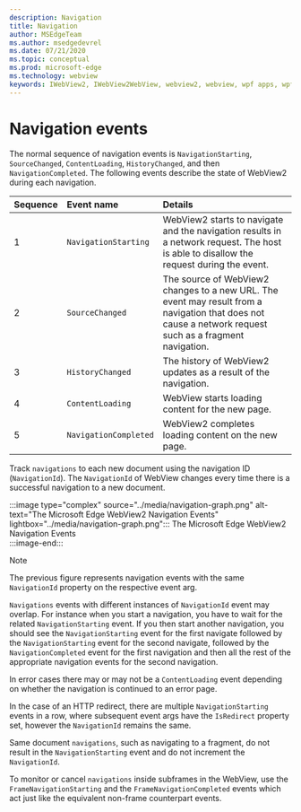 ```yaml
---
description: Navigation
title: Navigation
author: MSEdgeTeam
ms.author: msedgedevrel
ms.date: 07/21/2020
ms.topic: conceptual
ms.prod: microsoft-edge
ms.technology: webview
keywords: IWebView2, IWebView2WebView, webview2, webview, wpf apps, wpf, edge, ICoreWebView2, ICoreWebView2Host, browser control, edge html
---
```


# Navigation events  

The normal sequence of navigation events is `NavigationStarting`, `SourceChanged`, `ContentLoading`, `HistoryChanged`, and then `NavigationCompleted`.  The following events describe the state of WebView2 during each navigation.  

| Sequence | Event name | Details |  
|:--- |:--- |:--- |  
| 1 | `NavigationStarting`  |  WebView2 starts to navigate and the navigation results in a network request.  The host is able to disallow the request during the event.  |  
| 2 | `SourceChanged`  |  The source of WebView2 changes to a new URL.  The event may result from a navigation that does not cause a network request such as a fragment navigation.  |  
| 3 | `HistoryChanged`  |  The history of WebView2 updates as a result of the navigation.  |  
| 4 | `ContentLoading`  |  WebView starts loading content for the new page.  |  
| 5 | `NavigationCompleted`  |  WebView2 completes loading content on the new page.  |  

Track `navigations` to each new document using the navigation ID \(`NavigationId`\).  The `NavigationId` of WebView changes every time there is a successful navigation to a new document.

:::image type="complex" source="../media/navigation-graph.png" alt-text="The Microsoft Edge WebView2 Navigation Events" lightbox="../media/navigation-graph.png":::
   The Microsoft Edge WebView2 Navigation Events  
:::image-end:::  

> [!NOTE]
> The previous figure represents navigation events with the same `NavigationId` property on the respective event arg.  

 `Navigations` events with different instances of `NavigationId` event may overlap.  For instance when you start a navigation, you have to wait for the related `NavigationStarting` event.  If you then start another navigation, you should see the `NavigationStarting` event for the first navigate followed by the `NavigationStarting` event for the second navigate, followed by the `NavigationCompleted` event for the first navigation and then all the rest of the appropriate navigation events for the second navigation.  
 
 In error cases there may or may not be a `ContentLoading` event depending on whether the navigation is continued to an error page.  
 
 In the case of an HTTP redirect, there are multiple `NavigationStarting` events in a row, where subsequent event args have the `IsRedirect` property set, however the `NavigationId` remains the same.  
 
 Same document `navigations`, such as navigating to a fragment, do not result in the `NavigationStarting` event and do not increment the `NavigationId`.  

To monitor or cancel `navigations` inside subframes in the WebView, use the `FrameNavigationStarting` and the `FrameNavigationCompleted` events which act just like the equivalent non-frame counterpart events.  

<!-- links -->  
